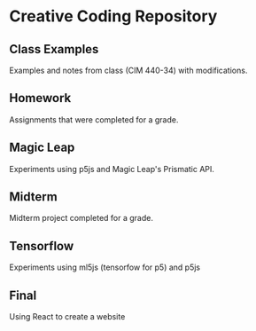 # Creative Coding Repository

## Class Examples
Examples and notes from class (CIM 440-34) with modifications. 

## Homework
Assignments that were completed for a grade.

## Magic Leap
Experiments using p5js and Magic Leap's Prismatic API. 

## Midterm
Midterm project completed for a grade. 

## Tensorflow
Experiments using ml5js (tensorfow for p5) and p5js

## Final
Using React to create a website
